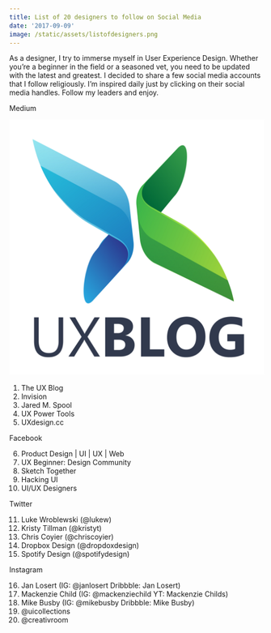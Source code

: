 ```yaml
---
title: List of 20 designers to follow on Social Media
date: '2017-09-09'
image: /static/assets/listofdesigners.png
---
```

As a designer, I try to immerse myself in User Experience Design. Whether you’re a beginner in the field or a seasoned vet, you need to be updated with the latest and greatest. I decided to share a few social media accounts that I follow religiously. I’m inspired daily just by clicking on their social media handles. Follow my leaders and enjoy.<!-- end -->

Medium

![The UX Blog](/static/assets/theuxblog.png)

1. The UX Blog
2. Invision
3. Jared M. Spool
4. UX Power Tools
5. UXdesign.cc

Facebook

6. Product Design | UI | UX | Web
7. UX Beginner: Design Community
8. Sketch Together
9. Hacking UI
10. UI/UX Designers

Twitter

11. Luke Wroblewski (@lukew)
12. Kristy Tillman (@kristyt)
13. Chris Coyier (@chriscoyier)
14. Dropbox Design (@dropdoxdesign)
15. Spotify Design (@spotifydesign)

Instagram

16. Jan Losert (IG: @janlosert Dribbble: Jan Losert)
17. Mackenzie Child (IG: @mackenziechild YT: Mackenzie Childs)
18. Mike Busby (IG:  @mikebusby Dribbble: Mike Busby)
19. @uicollections
20. @creativroom
